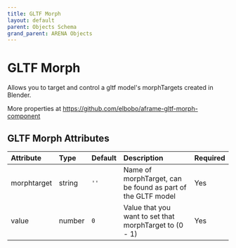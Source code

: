 ```yaml
---
title: GLTF Morph
layout: default
parent: Objects Schema
grand_parent: ARENA Objects
---
```


<!--CAUTION: This file is autogenerated from https://github.com/arenaxr/arena-schemas. Changes made here may be overwritten.-->


GLTF Morph
==========


Allows you to target and control a gltf model's morphTargets created in Blender. 

More properties at <a href='https://github.com/elbobo/aframe-gltf-morph-component'>https://github.com/elbobo/aframe-gltf-morph-component</a>

GLTF Morph Attributes
----------------------

|Attribute|Type|Default|Description|Required|
| :--- | :--- | :--- | :--- | :--- |
|morphtarget|string|```''```|Name of morphTarget, can be found as part of the GLTF model|Yes|
|value|number|```0```|Value that you want to set that morphTarget to (0 - 1)|Yes|
